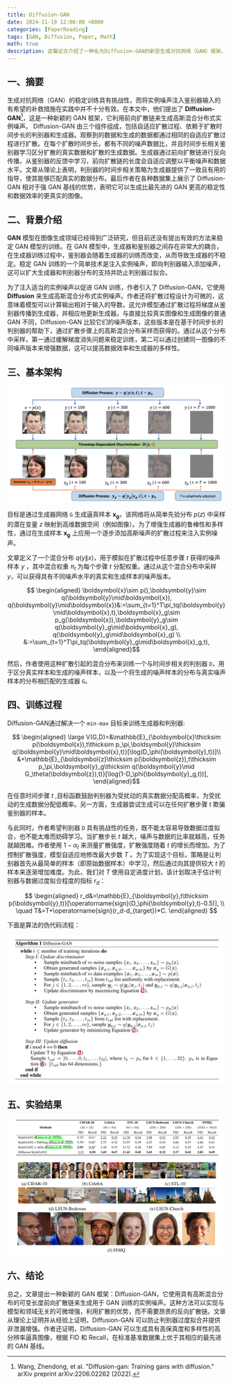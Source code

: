 ```yaml
---
title: Diffusion-GAN
date: 2024-11-19 12:00:00 +8000
categories: [PaperReading]
tags: [GAN, Diffusion, Paper, Math]
math: true
description: 这篇论文介绍了一种名为Diffusion-GAN的新型生成对抗网络（GAN）框架。Diffusion-GAN通过利用前向扩散链生成高斯混合分布的实例噪声，来训练GAN。Diffusion-GAN的核心思想是将观测到的数据和生成的数据都通过相同的自适应扩散过程进行扩散，然后在每个扩散时间步中，判别器学习区分扩散后的真实数据和扩散后生成的数据。生成器则通过判别器的反馈，通过前向扩散链进行反向传播来学习，其长度会自适应调整以平衡噪声和数据水平。
---
```

## 一、摘要

生成对抗网络（GAN）的稳定训练具有挑战性，而将实例噪声注入鉴别器输入的有希望的补救措施在实践中并不十分有效。在本文中，他们提出了 **Diffusion-GAN**[^footnote]，这是一种新颖的 GAN 框架，它利用前向扩散链来生成高斯混合分布式实例噪声。 Diffusion-GAN 由三个组件组成，包括自适应扩散过程、依赖于扩散时间步长的判别器和生成器。观察到的数据和生成的数据都通过相同的自适应扩散过程进行扩散。在每个扩散时间步长，都有不同的噪声数据比，并且时间步长相关鉴别器学习区分扩散的真实数据和扩散的生成数据。生成器通过前向扩散链进行反向传播，从鉴别器的反馈中学习，前向扩散链的长度会自适应调整以平衡噪声和数据水平。文章从理论上表明，判别器的时间步相关策略为生成器提供了一致且有用的指导，使其能够匹配真实的数据分布。最后作者在各种数据集上展示了 Diffusion-GAN 相对于强 GAN 基线的优势，表明它可以生成比最先进的 GAN 更高的稳定性和数据效率的更真实的图像。

## 二、背景介绍

**GAN** 模型在图像生成领域已经得到广泛研究，但目前还没有提出有效的方法来稳定 GAN 模型的训练。在 GAN 模型中，生成器和鉴别器之间存在非常大的耦合，在生成器训练过程中，鉴别器会随着生成器的训练而改变，从而导致生成器的不稳定。稳定 GAN 训练的一个简单技术是注入实例噪声，即向判别器输入添加噪声，这可以扩大生成器和判别器分布的支持并防止判别器过拟合。

为了注入适当的实例噪声以促进 GAN 训练，作者引入了 Diffusion-GAN，它使用 **Diffusion** 来生成高斯混合分布式实例噪声。作者还将扩散过程设计为可微的，这意味着模型可以计算输出相对于输入的导数。这允许模型通过扩散过程将梯度从鉴别器传播到生成器，并相应地更新生成器。与直接比较真实图像和生成图像的普通 GAN 不同，Diffusion-GAN 比较它们的噪声版本，这些版本是在基于时间步长的判别器的帮助下，通过扩散步骤上的高斯混合分布采样而获得的。通过从这个分布中采样，第一通过缓解梯度消失问题来稳定训练，第二可以通过创建同一图像的不同噪声版本来增强数据，这可以提高数据效率和生成器的多样性。

## 三、基本架构

![Diffusion GAN](assets/img/2024-11-19-DG/image.png)

目标是通过生成器网络 `G` 生成逼真样本 $\boldsymbol{x_g}$，该网络将从简单先验分布 $p(z)$ 中采样的潜在变量 $z$ 映射到高维数据空间（例如图像）。为了增强生成器的鲁棒性和多样性，通过在生成样本 $\boldsymbol{x_g}$ 上应用一个逐步添加高斯噪声的扩散过程来注入实例噪声。

文章定义了一个混合分布 $q(y \| x)$，用于模拟在扩散过程中任意步骤 $t$ 获得的噪声样本 $y$ ，其中混合权重 $\pi_t$ 为每个步骤 $t$ 分配权重。通过从这个混合分布中采样 $y$，可以获得具有不同噪声水平的真实和生成样本的噪声版本。

$$ \begin{aligned}
\boldsymbol{x}\sim p(),\boldsymbol{y}\sim q(\boldsymbol{y}\mid\boldsymbol{x}), q(\boldsymbol{y}\mid\boldsymbol{x})&:=\sum_{t=1}^T\pi_tq(\boldsymbol{y}\mid\boldsymbol{x},t),\boldsymbol{x}_g\sim p_g(\boldsymbol{x}),\boldsymbol{y}_g\sim q(\boldsymbol{y}_g\mid\boldsymbol{x}_g), q(\boldsymbol{y}_g\mid\boldsymbol{x}_g) \\
&:=\sum_{t=1}^T\pi_tq(\boldsymbol{y}_g\mid\boldsymbol{x}_g,t), 
\end{aligned}$$

然后，作者使用这种扩散引起的混合分布来训练一个与时间步相关的判别器 `D`，用于区分真实样本和生成的噪声样本，以及一个将生成的噪声样本的分布与真实噪声样本的分布相匹配的生成器 `G`。

## 四、训练过程

Diffusion-GAN通过解决一个 `min-max` 目标来训练生成器和判别器:

$$ \begin{aligned}
\large V(G,D)=&\mathbb{E}_{\boldsymbol{x}\thicksim p(\boldsymbol{x}),t\thicksim p_\pi,\boldsymbol{y}\thicksim q(\boldsymbol{y}\mid\boldsymbol{x},t)}[\log(D_\phi(\boldsymbol{y},t))]\\
&+\mathbb{E}_{\boldsymbol{z}\thicksim p(\boldsymbol{z}),t\thicksim p_\pi,\boldsymbol{y}_g\thicksim q(\boldsymbol{y}\mid G_\theta(\boldsymbol{z}),t)}[\log(1-D_\phi(\boldsymbol{y}_g,t))], 
\end{aligned}$$

在任意时间步骤 $t$ ,目标函数鼓励判别器为受扰动的真实数据分配高概率，为受扰动的生成数据分配低概率。另一方面，生成器尝试生成可以在任何扩散步骤 t 欺骗鉴别器的样本。

与此同时，作者希望判别器 `D` 具有挑战性的任务，既不能太容易导致数据过度拟合，也不能太难而妨碍学习。当扩散步长 $t$ 越大，噪声与数据的比率就越高，任务就越困难。作者使用 $1 - \alpha_t$ 来测量扩散强度，扩散强度随着 $t$ 的增长而增加。为了控制扩散强度，模型自适应地修改最大步数 $T$ 。为了实现这个目标，策略是让判别器首先从最简单的样本（即原始数据样本）中学习，然后通过向其提供较大 $t$ 的样本来逐渐增加难度。为此，我们对 $T$ 使用自定进度计划，该计划取决于估计判别器与数据过度拟合程度的指标 $r_d$：

$$ 
\begin{aligned}
r_d&=\mathbb{E}_{\boldsymbol{y},t\thicksim p(\boldsymbol{y},t)}[\operatorname{sign}(D_\phi(\boldsymbol{y},t)-0.5)], \\
\quad T&=T+\operatorname{sign}(r_d-d_{target})*C. 
\end{aligned}
$$

下面是算法的伪代码流程：

![Diffusion GAN Algorithm](assets/img/2024-11-19-DG/algo.png)

## 五、实验结果

![Diffusion GAN Result](assets/img/2024-11-19-DG/result.png)

## 六、结论

总之，文章提出一种新颖的 GAN 框架：Diffusion-GAN，它使用具有高斯混合分布的可变长度前向扩散链来生成用于 GAN 训练的实例噪声。这种方法可以实现与模型和领域无关的可微增强，利用扩散的优势，而不需要昂贵的反向扩散链。文章从理论上证明并从经验上证明，Diffusion-GAN 可以防止判别器过度拟合并提供非泄漏增强。作者还证明，Diffusion-GAN 可以生成具有高保真度和多样性的高分辨率逼真图像，根据 FID 和 Recall，在标准基准数据集上优于其相应的最先进的 GAN 基线。

[^footnote]: Wang, Zhendong, et al. "Diffusion-gan: Training gans with diffusion." arXiv preprint arXiv:2206.02262 (2022).
